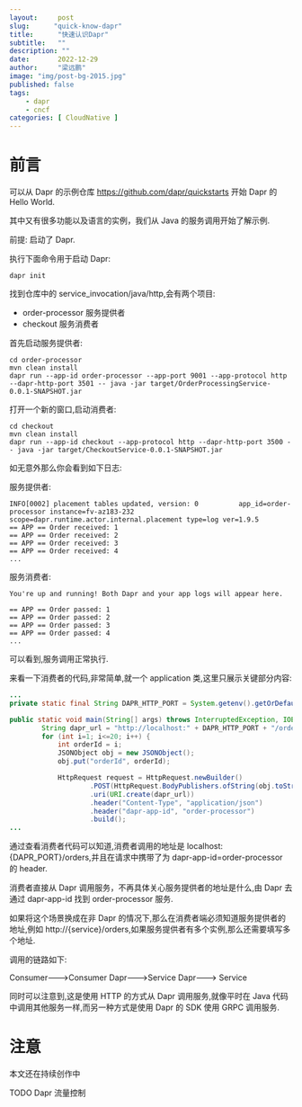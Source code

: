 ```yaml
---
layout:     post 
slug:      "quick-know-dapr"
title:      "快速认识Dapr"
subtitle:   ""
description: ""
date:       2022-12-29
author:     "梁远鹏"
image: "img/post-bg-2015.jpg"
published: false
tags:
    - dapr 
    - cncf
categories: [ CloudNative ]
---
```


# 前言

可以从 Dapr 的示例仓库 https://github.com/dapr/quickstarts 开始 Dapr 的 Hello World.  

其中又有很多功能以及语言的实例，我们从 Java 的服务调用开始了解示例.

前提:
启动了 Dapr.

执行下面命令用于启动 Dapr:
```shell
dapr init
```

找到仓库中的 service_invocation/java/http,会有两个项目:

- order-processor  服务提供者
- checkout         服务消费者

首先启动服务提供者:

```shell
cd order-processor
mvn clean install
dapr run --app-id order-processor --app-port 9001 --app-protocol http --dapr-http-port 3501 -- java -jar target/OrderProcessingService-0.0.1-SNAPSHOT.jar
```

打开一个新的窗口,启动消费者:
```shell
cd checkout
mvn clean install
dapr run --app-id checkout --app-protocol http --dapr-http-port 3500 -- java -jar target/CheckoutService-0.0.1-SNAPSHOT.jar
```


如无意外那么你会看到如下日志:

服务提供者:
```shell
INFO[0002] placement tables updated, version: 0          app_id=order-processor instance=fv-az183-232 scope=dapr.runtime.actor.internal.placement type=log ver=1.9.5
== APP == Order received: 1
== APP == Order received: 2
== APP == Order received: 3
== APP == Order received: 4
...
```

服务消费者:
```shell
You're up and running! Both Dapr and your app logs will appear here.

== APP == Order passed: 1
== APP == Order passed: 2
== APP == Order passed: 3
== APP == Order passed: 4
...
```

可以看到,服务调用正常执行.

来看一下消费者的代码,非常简单,就一个 application 类,这里只展示关键部分内容:

```java
...
private static final String DAPR_HTTP_PORT = System.getenv().getOrDefault("DAPR_HTTP_PORT", "3500");

public static void main(String[] args) throws InterruptedException, IOException {
		String dapr_url = "http://localhost:" + DAPR_HTTP_PORT + "/orders";
		for (int i=1; i<=20; i++) {
			int orderId = i;
			JSONObject obj = new JSONObject();
			obj.put("orderId", orderId);

			HttpRequest request = HttpRequest.newBuilder()
					.POST(HttpRequest.BodyPublishers.ofString(obj.toString()))
					.uri(URI.create(dapr_url))
					.header("Content-Type", "application/json")
					.header("dapr-app-id", "order-processor")
					.build();
...
```

通过查看消费者代码可以知道,消费者调用的地址是 localhost:{DAPR_PORT}/orders,并且在请求中携带了为 dapr-app-id=order-processor 的 header.

消费者直接从 Dapr 调用服务，不再具体关心服务提供者的地址是什么,由 Dapr 去通过 dapr-app-id 找到 order-processor 服务.

如果将这个场景换成在非 Dapr 的情况下,那么在消费者端必须知道服务提供者的地址,例如 http://{service}/orders,如果服务提供者有多个实例,那么还需要填写多个地址.

调用的链路如下:

Consumer--->Consumer Dapr--->Service Dapr---> Service

同时可以注意到,这是使用 HTTP 的方式从 Dapr 调用服务,就像平时在 Java 代码中调用其他服务一样,而另一种方式是使用 Dapr 的 SDK 使用 GRPC 调用服务.



# 注意

本文还在持续创作中

TODO Dapr 流量控制